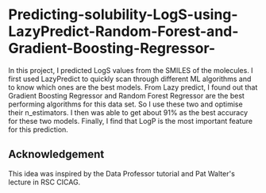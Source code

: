 # Predicting-solubility-LogS-using-LazyPredict-Random-Forest-and-Gradient-Boosting-Regressor-


In this project, I predicted LogS values from the SMILES of the molecules. I first used LazyPredict to quickly scan through different ML algorithms and to know which ones are the best models. From Lazy predict, I found out that Gradient Boosting Regressor and Random Forest Regressor are the best performing algorithms for this data set. So I use these two and optimise their n_estimators. I then was able to get about 91% as the best accuracy for these two models. Finally, I find that LogP is the most important feature for this prediction. 


## Acknowledgement
This idea was inspired by the Data Professor tutorial and Pat Walter's lecture in RSC CICAG.
